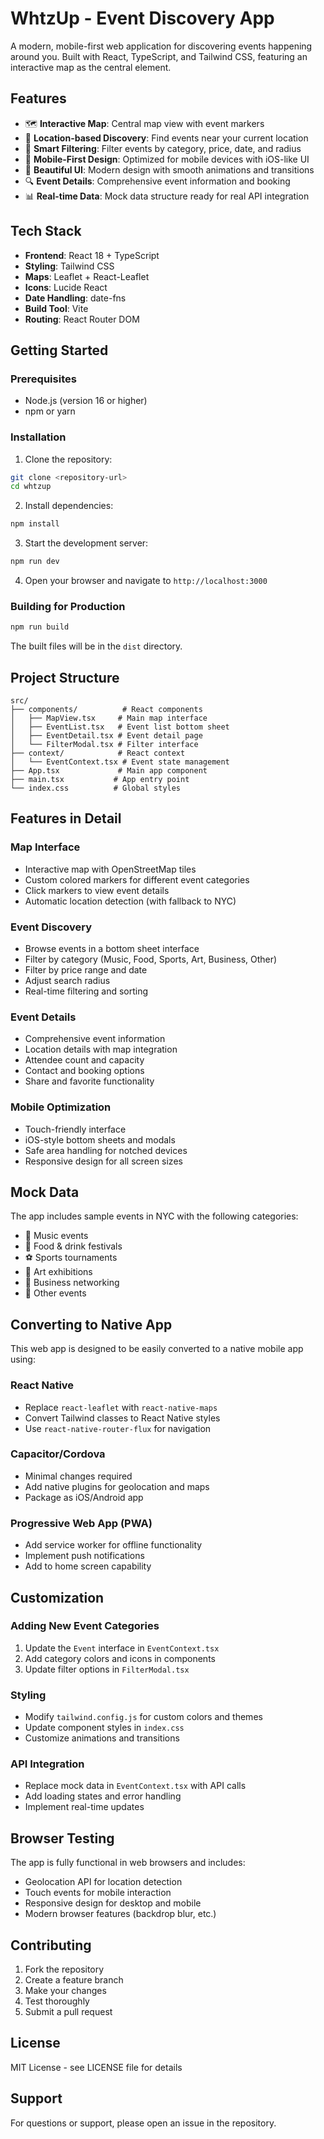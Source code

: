 # WhtzUp - Event Discovery App

A modern, mobile-first web application for discovering events happening around you. Built with React, TypeScript, and Tailwind CSS, featuring an interactive map as the central element.

## Features

- 🗺️ **Interactive Map**: Central map view with event markers
- 📍 **Location-based Discovery**: Find events near your current location
- 🎯 **Smart Filtering**: Filter events by category, price, date, and radius
- 📱 **Mobile-First Design**: Optimized for mobile devices with iOS-like UI
- 🎨 **Beautiful UI**: Modern design with smooth animations and transitions
- 🔍 **Event Details**: Comprehensive event information and booking
- 📊 **Real-time Data**: Mock data structure ready for real API integration

## Tech Stack

- **Frontend**: React 18 + TypeScript
- **Styling**: Tailwind CSS
- **Maps**: Leaflet + React-Leaflet
- **Icons**: Lucide React
- **Date Handling**: date-fns
- **Build Tool**: Vite
- **Routing**: React Router DOM

## Getting Started

### Prerequisites

- Node.js (version 16 or higher)
- npm or yarn

### Installation

1. Clone the repository:
```bash
git clone <repository-url>
cd whtzup
```

2. Install dependencies:
```bash
npm install
```

3. Start the development server:
```bash
npm run dev
```

4. Open your browser and navigate to `http://localhost:3000`

### Building for Production

```bash
npm run build
```

The built files will be in the `dist` directory.

## Project Structure

```
src/
├── components/          # React components
│   ├── MapView.tsx     # Main map interface
│   ├── EventList.tsx   # Event list bottom sheet
│   ├── EventDetail.tsx # Event detail page
│   └── FilterModal.tsx # Filter interface
├── context/            # React context
│   └── EventContext.tsx # Event state management
├── App.tsx             # Main app component
├── main.tsx           # App entry point
└── index.css          # Global styles
```

## Features in Detail

### Map Interface
- Interactive map with OpenStreetMap tiles
- Custom colored markers for different event categories
- Click markers to view event details
- Automatic location detection (with fallback to NYC)

### Event Discovery
- Browse events in a bottom sheet interface
- Filter by category (Music, Food, Sports, Art, Business, Other)
- Filter by price range and date
- Adjust search radius
- Real-time filtering and sorting

### Event Details
- Comprehensive event information
- Location details with map integration
- Attendee count and capacity
- Contact and booking options
- Share and favorite functionality

### Mobile Optimization
- Touch-friendly interface
- iOS-style bottom sheets and modals
- Safe area handling for notched devices
- Responsive design for all screen sizes

## Mock Data

The app includes sample events in NYC with the following categories:
- 🎵 Music events
- 🍕 Food & drink festivals
- ⚽ Sports tournaments
- 🎨 Art exhibitions
- 💼 Business networking
- 📅 Other events

## Converting to Native App

This web app is designed to be easily converted to a native mobile app using:

### React Native
- Replace `react-leaflet` with `react-native-maps`
- Convert Tailwind classes to React Native styles
- Use `react-native-router-flux` for navigation

### Capacitor/Cordova
- Minimal changes required
- Add native plugins for geolocation and maps
- Package as iOS/Android app

### Progressive Web App (PWA)
- Add service worker for offline functionality
- Implement push notifications
- Add to home screen capability

## Customization

### Adding New Event Categories
1. Update the `Event` interface in `EventContext.tsx`
2. Add category colors and icons in components
3. Update filter options in `FilterModal.tsx`

### Styling
- Modify `tailwind.config.js` for custom colors and themes
- Update component styles in `index.css`
- Customize animations and transitions

### API Integration
- Replace mock data in `EventContext.tsx` with API calls
- Add loading states and error handling
- Implement real-time updates

## Browser Testing

The app is fully functional in web browsers and includes:
- Geolocation API for location detection
- Touch events for mobile interaction
- Responsive design for desktop and mobile
- Modern browser features (backdrop blur, etc.)

## Contributing

1. Fork the repository
2. Create a feature branch
3. Make your changes
4. Test thoroughly
5. Submit a pull request

## License

MIT License - see LICENSE file for details

## Support

For questions or support, please open an issue in the repository.
